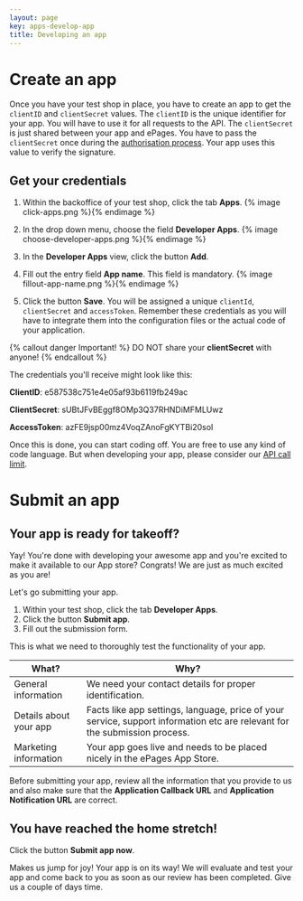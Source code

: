 ```yaml
---
layout: page
key: apps-develop-app
title: Developing an app
---
```


# Create an app

Once you have your test shop in place, you have to create an app to get the `clientID` and `clientSecret` values.
The `clientID` is the unique identifier for your app. You will have to use it for all requests to the API.
The `clientSecret` is just shared between your app and ePages. You have to pass the `clientSecret` once during the [authorisation process](page:apps-oauth#authorisation-process). Your app uses this value to verify the signature.

## Get your credentials

1. Within the backoffice of your test shop, click the tab **Apps**.
    {% image click-apps.png %}{% endimage %}

2. In the drop down menu, choose the field **Developer Apps**.
    {% image choose-developer-apps.png %}{% endimage %}

3. In the **Developer Apps** view, click the button **Add**.
4. Fill out the entry field **App name**. This field is mandatory.
    {% image fillout-app-name.png %}{% endimage %}

5. Click the button **Save**. You will be assigned a unique `clientId`, `clientSecret` and `accessToken`. Remember these credentials as you will have to integrate them into the configuration files or the actual code of your application.

{% callout danger Important! %}
DO NOT share your **clientSecret** with anyone!
{% endcallout %}

The credentials you'll receive might look like this:

**ClientID**: e587538c751e4e05af93b6119fb249ac

**ClientSecret**: sUBtJFvBEggf8OMp3Q37RHNDiMFMLUwz

**AccessToken**: azFE9jsp00mz4VoqZAnoFgKYTBi20soI

Once this is done, you can start coding off. You are free to use any kind of code language.
But when developing your app, please consider our [API call limit](page:apps-using-the-api#api-call-limit).

# Submit an app

## Your app is ready for takeoff?

Yay! You're done with developing your awesome app and you're excited to make it available to our App store? Congrats! We are just as much excited as you are!

Let's go submitting your app.

1. Within your test shop, click the tab **Developer Apps**.
2. Click the button **Submit app**.
3. Fill out the submission form.

This is what we need to thoroughly test the functionality of your app.

| What?              | Why?                                                                                                    |
|--------------------|---------------------------------------------------------------------------------------------------------|
| General information      | We need your contact details for proper identification.                                           |
| Details about your app   | Facts like app settings, language, price of your service, support information etc are relevant for the submission process.|
| Marketing information    | Your app goes live and needs to be placed nicely in the ePages App Store. |

Before submitting your app, review all the information that you provide to us and also make sure that the **Application Callback URL** and **Application Notification URL** are correct.

## You have reached the home stretch!

Click the button **Submit app now**.

Makes us jump for joy! Your app is on its way! We will evaluate and test your app and come back to you as soon as our review has been completed. Give us a couple of days time.
